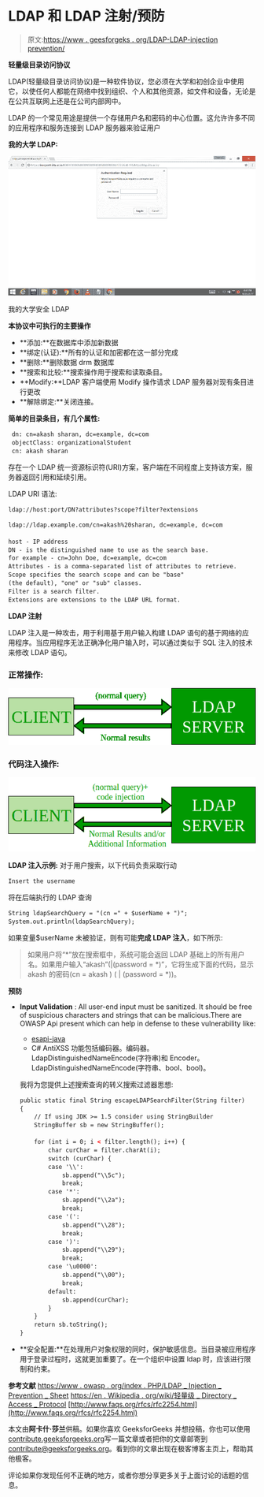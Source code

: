 # LDAP 和 LDAP 注射/预防

> 原文:[https://www . geesforgeks . org/LDAP-LDAP-injection prevention/](https://www.geeksforgeeks.org/ldap-ldap-injectionprevention/)

**轻量级目录访问协议**

LDAP(轻量级目录访问协议)是一种软件协议，您必须在大学和初创企业中使用它，以使任何人都能在网络中找到组织、个人和其他资源，如文件和设备，无论是在公共互联网上还是在公司内部网中。

LDAP 的一个常见用途是提供一个存储用户名和密码的中心位置。这允许许多不同的应用程序和服务连接到 LDAP 服务器来验证用户

**我的大学 LDAP:**

![](img/0fd35e09c640e80516f03026a6df6485.png)

我的大学安全 LDAP

**本协议中可执行的主要操作**

*   **添加:**在数据库中添加新数据
*   **绑定(认证):**所有的认证和加密都在这一部分完成
*   **删除:**删除数据 drm 数据库
*   **搜索和比较:**搜索操作用于搜索和读取条目。
*   **Modify:**LDAP 客户端使用 Modify 操作请求 LDAP 服务器对现有条目进行更改
*   **解除绑定:**关闭连接。

**简单的目录条目，有几个属性:**

```html
 dn: cn=akash sharan, dc=example, dc=com
 objectClass: organizationalStudent
 cn: akash sharan

```

存在一个 LDAP 统一资源标识符(URI)方案，客户端在不同程度上支持该方案，服务器返回引用和延续引用。

LDAP URI 语法:

```html
ldap://host:port/DN?attributes?scope?filter?extensions

```

```html
ldap://ldap.example.com/cn=akash%20sharan, dc=example, dc=com

host - IP address
DN - is the distinguished name to use as the search base.
for example - cn=John Doe, dc=example, dc=com
Attributes - is a comma-separated list of attributes to retrieve.
Scope specifies the search scope and can be "base" 
(the default), "one" or "sub" classes.
Filter is a search filter.
Extensions are extensions to the LDAP URL format.

```

**LDAP 注射**

LDAP 注入是一种攻击，用于利用基于用户输入构建 LDAP 语句的基于网络的应用程序。当应用程序无法正确净化用户输入时，可以通过类似于 SQL 注入的技术来修改 LDAP 语句。

### 正常操作:

![LDAP-Diagram](img/79620b66cae44c18f267dce036641024.png)

### 代码注入操作:

![LDAP-Code-Injection-Diagram](img/436cad73fb51e26c0189fb7be71e94ef.png)

**LDAP 注入示例:**
对于用户搜索，以下代码负责采取行动

```html
Insert the username

```

将在后端执行的 LDAP 查询

```html
String ldapSearchQuery = "(cn =" + $userName + ")";
System.out.println(ldapSearchQuery);
```

如果变量$userName 未被验证，则有可能**完成 LDAP 注入**，如下所示:

> 如果用户将“*”放在搜索框中，系统可能会返回 LDAP 基础上的所有用户名。如果用户输入“akash”(|(password = *)”，它将生成下面的代码，显示 akash 的密码(cn = akash ) ( | (password = *))。

**预防**

*   **Input Validation** : All user-end input must be sanitized. It should be free of suspicious characters and strings that can be malicious.There are OWASP Api present which can help in defense to these vulnerability like:
    *   [esapi-java](https://github.com/ESAPI/esapi-java-legacy/blob/develop/src/main/java/org/owasp/esapi/reference/DefaultEncoder.java)
    *   C# AntiXSS 功能包括编码器。编码器。LdapDistinguishedNameEncode(字符串)和 Encoder。LdapDistinguishedNameEncode(字符串、bool、bool)。

    我将为您提供上述搜索查询的转义搜索过滤器思想:

    ```html
    public static final String escapeLDAPSearchFilter(String filter)
    {
        // If using JDK >= 1.5 consider using StringBuilder
        StringBuffer sb = new StringBuffer(); 

        for (int i = 0; i < filter.length(); i++) {
            char curChar = filter.charAt(i);
            switch (curChar) {
            case '\\':
                sb.append("\\5c");
                break;
            case '*':
                sb.append("\\2a");
                break;
            case '(':
                sb.append("\\28");
                break;
            case ')':
                sb.append("\\29");
                break;
            case '\u0000':
                sb.append("\\00");
                break;
            default:
                sb.append(curChar);
            }
        }
        return sb.toString();
    }
    ```

*   **安全配置:**在处理用户对象权限的同时，保护敏感信息。当目录被应用程序用于登录过程时，这就更加重要了。在一个组织中设置 ldap 时，应该进行限制和约束。

**参考文献**
[https://www . owasp . org/index . PHP/LDAP _ Injection _ Prevention _ Sheet](https://www.owasp.org/index.php/LDAP_Injection_Prevention_Cheat_Sheet)
[https://en . Wikipedia . org/wiki/轻量级 _ Directory _ Access _ Protocol](https://en.wikipedia.org/wiki/Lightweight_Directory_Access_Protocol)
[http://www.faqs.org/rfcs/rfc2254.html](http://www.faqs.org/rfcs/rfc2254.html)

本文由**阿卡什·莎兰**供稿。如果你喜欢 GeeksforGeeks 并想投稿，你也可以使用[contribute.geeksforgeeks.org](http://www.contribute.geeksforgeeks.org)写一篇文章或者把你的文章邮寄到 contribute@geeksforgeeks.org。看到你的文章出现在极客博客主页上，帮助其他极客。

评论如果你发现任何不正确的地方，或者你想分享更多关于上面讨论的话题的信息。